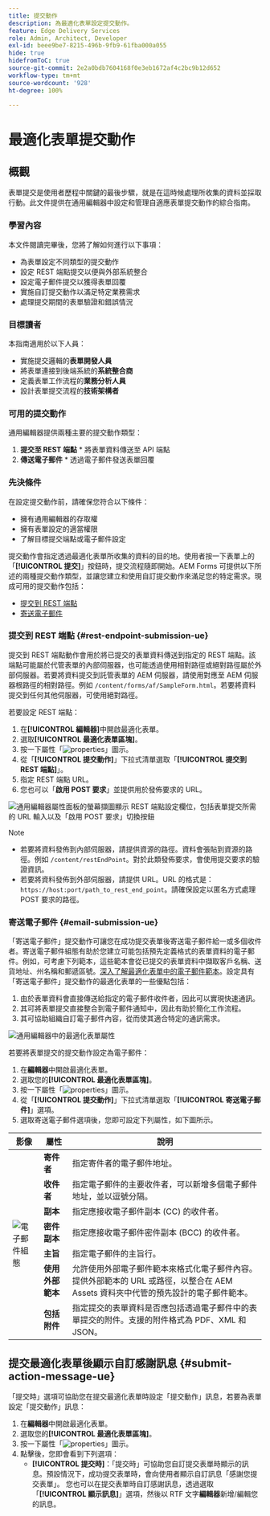 ```yaml
---
title: 提交動作
description: 為最適化表單設定提交動作。
feature: Edge Delivery Services
role: Admin, Architect, Developer
exl-id: beee9be7-8215-496b-9fb9-61fba000a055
hide: true
hidefromToC: true
source-git-commit: 2e2a0bdb7604168f0e3eb1672af4c2bc9b12d652
workflow-type: tm+mt
source-wordcount: '928'
ht-degree: 100%

---
```


# 最適化表單提交動作

## 概觀

表單提交是使用者歷程中關鍵的最後步驟，就是在這時候處理所收集的資料並採取行動。此文件提供在通用編輯器中設定和管理自適應表單提交動作的綜合指南。

### 學習內容

本文件閱讀完畢後，您將了解如何進行以下事項：

- 為表單設定不同類型的提交動作
- 設定 REST 端點提交以便與外部系統整合
- 設定電子郵件提交以獲得表單回覆
- 實施自訂提交動作以滿足特定業務需求
- 處理提交期間的表單驗證和錯誤情況

### 目標讀者

本指南適用於以下人員：

- 實施提交邏輯的&#x200B;**表單開發人員**
- 將表單連接到後端系統的&#x200B;**系統整合商**
- 定義表單工作流程的&#x200B;**業務分析人員**
- 設計表單提交流程的&#x200B;**技術架構者**

### 可用的提交動作

通用編輯器提供兩種主要的提交動作類型：

1. **提交至 REST 端點** * 將表單資料傳送至 API 端點
2. **傳送電子郵件** * 透過電子郵件發送表單回覆

### 先決條件

在設定提交動作前，請確保您符合以下條件：

- 擁有通用編輯器的存取權
- 擁有表單設定的適當權限
- 了解目標提交端點或電子郵件設定

提交動作會指定透過最適化表單所收集的資料的目的地。使用者按一下表單上的「**[!UICONTROL 提交]**」按鈕時，提交流程隨即開始。AEM Forms 可提供以下所述的兩種提交動作類型，並讓您建立和使用自訂提交動作來滿足您的特定需求。現成可用的提交動作包括：

<!--To define a Submit Action for an Adaptive Form, you use the Properties dialog of the **Adaptive Form block** in the **Editor**-->

- [提交到 REST 端點](#rest-endpoint-submission-ue)
- [寄送電子郵件](#email-submission-ue)


### 提交到 REST 端點 {#rest-endpoint-submission-ue}

提交到 REST 端點動作會用於將已提交的表單資料傳送到指定的 REST 端點。該端點可能屬於代管表單的內部伺服器，也可能透過使用相對路徑或絕對路徑屬於外部伺服器。若要將資料提交到託管表單的 AEM 伺服器，請使用對應至 AEM 伺服器根路徑的相對路徑。例如 `/content/forms/af/SampleForm.html`。若要將資料提交到任何其他伺服器，可使用絕對路徑。

<!--Configuring the Submit Action to REST Endpoint for Adaptive Forms offers several benefits such as:  
- It facilitates seamless integration of form data with external systems and services via RESTful APIs.  
- Offers flexibility in managing data submissions from Adaptive Forms, accommodating dynamic and complex data structures.  
- Allows dynamic mapping of form fields to parameters within the REST endpoint URL, enabling adaptable and customizable data submissions.
-->



若要設定 REST 端點：

1. 在&#x200B;**[!UICONTROL 編輯器]**&#x200B;中開啟最適化表單。
1. 選取&#x200B;**[!UICONTROL 最適化表單區塊]**。
1. 按一下屬性「![properties](/help/forms/assets/Smock_Properties_18_N.svg)」圖示。
1. 從「**[!UICONTROL 提交動作]**」下拉式清單選取「**[!UICONTROL 提交到 REST 端點]**」。
1. 指定 REST 端點 URL。
1. 您也可以「**啟用 POST 要求**」並提供用於發佈要求的 URL。

![通用編輯器屬性面板的螢幕擷圖顯示 REST 端點設定欄位，包括表單提交所需的 URL 輸入以及「啟用 POST 要求」切換按鈕](/help/forms/assets/enable-post-request-ue.png)

>[!NOTE]
>
> - 若要將資料發佈到內部伺服器，請提供資源的路徑。資料會張貼到資源的路徑。例如 `/content/restEndPoint`。對於此類發佈要求，會使用提交要求的驗證資訊。
> - 若要將資料發佈到外部伺服器，請提供 URL。URL 的格式是：`https://host:port/path_to_rest_end_point`。請確保設定以匿名方式處理 POST 要求的路徑。

### 寄送電子郵件 {#email-submission-ue}

「寄送電子郵件」提交動作可讓您在成功提交表單後寄送電子郵件給一或多個收件者。寄送電子郵件組態有助於您建立可能包括預先定義格式的表單資料的電子郵件。例如，可考慮下列範本，這些範本會從已提交的表單資料中擷取客戶名稱、送貨地址、州名稱和郵遞區號。[深入了解最適化表單中的電子郵件範本](/help/forms/html-email-templates-in-adaptive-forms.md)。設定具有「寄送電子郵件」提交動作的最適化表單的一些優點包括：

1. 由於表單資料會直接傳送給指定的電子郵件收件者，因此可以實現快速通訊。
1. 其可將表單提交直接整合到電子郵件通知中，因此有助於簡化工作流程。
1. 其可協助組織自訂電子郵件內容，從而使其適合特定的通訊需求。

![通用編輯器中的最適化表單屬性](/help/forms/assets/submit-actions-ue.png)


若要將表單提交的提交動作設定為電子郵件：

1. 在&#x200B;**編輯器**&#x200B;中開啟最適化表單。
1. 選取您的&#x200B;**[!UICONTROL 最適化表單區塊]**。
1. 按一下屬性「![properties](/help/forms/assets/Smock_Properties_18_N.svg)」圖示。
1. 從「**[!UICONTROL 提交動作]**」下拉式清單選取「**[!UICONTROL 寄送電子郵件]**」選項。
1. 選取寄送電子郵件選項後，您即可設定下列屬性，如下圖所示。

<table>
  <thead>
    <tr>
      <th>影像</th>
      <th>屬性</th>
      <th>說明</th>
    </tr>
  </thead>
  <tbody>
    <tr>
    <td rowspan="7"><img src="/help/forms/assets/email-config-ue.png" alt="電子郵件組態"></td> 
    <td><b>寄件者</td>
    <td>指定寄件者的電子郵件地址。</td>
    </tr>
    <tr>
      <td><b>收件者</td>
      <td>指定電子郵件的主要收件者，可以新增多個電子郵件地址，並以逗號分隔。</td>
    </tr>
    <tr>
      <td><b>副本</td>
      <td>指定應接收電子郵件副本 (CC) 的收件者。</td>
    </tr>
    <tr>
      <td><b>密件副本</td>
      <td>指定應接收電子郵件密件副本 (BCC) 的收件者。</td>
    </tr>
    <tr>
      <td><b>主旨</td>
      <td>指定電子郵件的主旨行。</td>
    </tr>
    <tr>
      <td><b>使用外部範本</td>
      <td>允許使用外部電子郵件範本來格式化電子郵件內容。提供外部範本的 URL 或路徑，以整合在 AEM Assets 資料夾中代管的預先設計的電子郵件範本。</td>
    </tr>
    <tr>
      <td><b>包括附件</td>
      <td>指定提交的表單資料是否應包括透過電子郵件中的表單提交的附件。支援的附件格式為 PDF、XML 和 JSON。</td>
    </tr>
  </tbody>
</table>






<!--
        
        * **From**: The email address of the sender.
        * **To**: Specify the primary recipients of the email, multiple email addresses can be added, separated by commas.
        * **CC**: Specify the recipients who should receive a carbon copy (CC) of the email.
        * **BCC**: Specify the recipients who should receive a blind carbon copy (BCC) of the email.
        * **Subject**: Specify the subject line of the email.
        * **Use External Template**: Enables the use of an external email template for formatting the email content. Provide the URL or path to the External template path to integrate a pre-designed email template hosted in your AEM Assets folder.
        * **Include Attachment**: Specifies whether the submitted form data should include an attachment submitted through the form in the email.

    ![Screenshot of the Universal Editor email configuration panel showing fields for From, To, CC, BCC, Subject, and options for external templates and attachments](/help/forms/assets/email-config-ue.png)

-->

## 提交最適化表單後顯示自訂感謝訊息 {#submit-action-message-ue}

「提交時」選項可協助您在提交最適化表單時設定「提交動作」訊息，若要為表單設定「提交動作」訊息：

1. 在&#x200B;**編輯器**&#x200B;中開啟最適化表單。
1. 選取您的&#x200B;**[!UICONTROL 最適化表單區塊]**。
1. 按一下屬性「![properties](/help/forms/assets/Smock_Properties_18_N.svg)」圖示。
1. 點擊後，您即會看到下列選項：
   - **[!UICONTROL 提交時]**：「提交時」可協助您自訂提交表單時顯示的訊息。預設情況下，成功提交表單時，會向使用者顯示自訂訊息「感謝您提交表單」。
您也可以在提交表單時自訂感謝訊息，透過選取「**[!UICONTROL 顯示訊息]**」選項，然後以 RTF 文字&#x200B;**編輯器**&#x200B;新增/編輯您的訊息。



